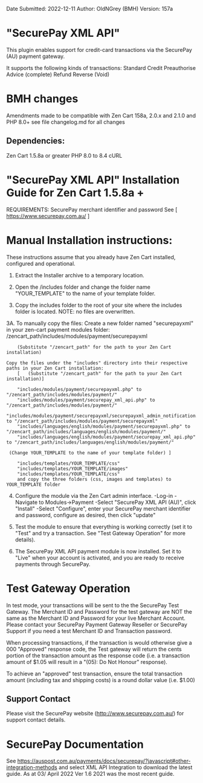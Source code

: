 Date Submitted: 2022-12-11
Author:         OldNGrey (BMH)
Version:        157a

"SecurePay XML API" 
====================
This plugin enables support for credit-card transactions via the SecurePay (AU) payment gateway.

It supports the following kinds of transactions:
	Standard Credit
	Preauthorise
	Advice (complete)
	Refund
	Reverse (Void)

BMH  changes
============
Amendments made to be compatible with Zen Cart 158a, 2.0.x and 2.1.0 and PHP 8.0+ 
see file changelog.md for all changes

Dependencies:
--------------
Zen Cart 1.5.8a or greater
PHP 8.0 to 8.4
cURL

"SecurePay XML API" Installation Guide for Zen Cart 1.5.8a +
=========================================================
REQUIREMENTS:
SecurePay merchant identifier and password See [ https://www.securepay.com.au/ ]

Manual Installation instructions:
=================================
These instructions assume that you already have Zen Cart installed, configured and operational.

1. Extract the Installer archive to a temporary location.

2.  Open the /includes folder and change the folder name "YOUR_TEMPLATE" to the name of your template folder.

3. Copy the includes folder to the root of your site where the includes folder is located. NOTE: no files are overwritten.

3A. To manually copy the files:
    Create a new folder named "securepayxml" in your zen-cart payment modules folder:
         /zencart_path/includes/modules/payment/securepayxml
        
        (Substitute "/zencart_path" for the path to your Zen Cart installation)

    Copy the files under the "includes" directory into their respective paths in your Zen Cart installation:
        [	(Substitute "/zencart_path" for the path to your Zen Cart installation)]
        
        "includes/modules/payment/securepayxml.php" to "/zencart_path/includes/modules/payment/"
        "includes/modules/payment/securepay_xml_api.php" to "/zencart_path/includes/modules/payment/"
        "includes/modules/payment/securepayxml/securepayxml_admin_notification.php" to "/zencart_path/includes/modules/payment/securepayxml"
        "includes/languages/english/modules/payment/securepayxml.php" to "/zencart_path/includes/languages/english/modules/payment/"
        "includes/languages/english/modules/payment/securepay_xml_api.php" to "/zencart_path/includes/languages/english/modules/payment/"
            
     (Change YOUR_TEMPLATE to the name of your template folder) ]
        
        "includes/templates/YOUR_TEMPLATE/css"
        "includes/templates/YOUR_TEMPLATE/images"
        "includes/templates/YOUR_TEMPLATE/css"
        and copy the three folders (css, images and templates) to YOUR_TEMPLATE folder
        
    
4. Configure the module via the Zen Cart admin interface.
    -Log-in
    -Navigate to Modules->Payment
    -Select "SecurePay XML API (AU)", click "Install"
    -Select "Configure", enter your SecurePay merchant identifier and password, configure as desired, then click "update"
    
5. Test the module to ensure that everything is working correctly (set it to "Test" and try a transaction. See "Test Gateway Operation" for more details).

6. The SecurePay XML API payment module is now installed. Set it to "Live" when your account is activated, and you are ready to receive payments through SecurePay.

Test Gateway Operation
=======================
In test mode, your transactions will be sent to the the SecurePay Test Gateway. The Merchant ID and
Password for the test gateway are NOT the same as the Merchant ID and Password for your live 
Merchant Account. Please contact your SecurePay Payment Gateway Reseller or SecurePay Support if 
you need a test Merchant ID and Transaction password.

When processing transactions, if the transaction is would otherwise give a 000 "Approved" response
code, the Test gateway will return the cents portion of the transaction amount as the response code
(i.e. a transaction amount of $1.05 will result in a "(05): Do Not Honour" response).

To achieve an "approved" test transaction, ensure the total transaction amount (including tax and
shipping costs) is a round dollar value (i.e. $1.00)

Support Contact
---------------------------------------------------------------------------------------------------
Please visit the SecurePay website (http://www.securepay.com.au/) for  support contact details.

SecurePay Documentation
=======================
See https://auspost.com.au/payments/docs/securepay/?javascript#other-integration-methods and select XML API Integration to download the latest guide.
As at 03/ April 2022 Ver 1.6 2021 was the most recent guide.
